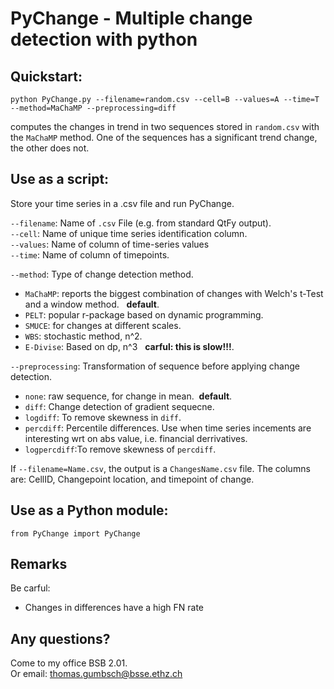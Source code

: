 # PyChange - Multiple change detection with python

## Quickstart:

```
python PyChange.py --filename=random.csv --cell=B --values=A --time=T --method=MaChaMP --preprocessing=diff
```

computes the changes in trend in two sequences stored in `random.csv` with the `MaChaMP` method. One of the sequences has a significant trend change, the other does not.   

## Use as a script:   

Store your time series in a .csv file and run PyChange.  

`--filename`: Name of `.csv` File (e.g. from standard QtFy output).  
`--cell`: Name of unique time series identification column.     
`--values`: Name of column of time-series values    
`--time`: Name of column of timepoints.    

`--method`: Type of change detection method. 
- `MaChaMP`: reports the biggest combination of changes with Welch's t-Test and a window method.   **default**. 
- `PELT`: popular r-package based on dynamic programming.   
- `SMUCE`: for changes at different scales.  
- `WBS`: stochastic method, n^2.    
- `E-Divise`: Based on dp, n^3   **carful: this is slow!!!**. 

`--preprocessing`: Transformation of sequence before applying change detection. 
- `none`: raw sequence, for change in mean.  **default**. 
- `diff`: Change detection of gradient sequecne.   
- `logdiff`: To remove skewness in `diff`.  
- `percdiff`: Percentile differences. Use when time series incements are interesting wrt on abs value, i.e. financial derrivatives.    
- `logpercdiff`:To remove skewness of `percdiff`. 

If `--filename=Name.csv`, the output is a `ChangesName.csv` file. The columns are: CellID, Changepoint location, and timepoint of change.    

## Use as a Python module:  

```
from PyChange import PyChange
```




## Remarks  

Be carful:  
- Changes in differences have a high FN rate 

## Any questions?  

Come to my office BSB 2.01.   
Or email: thomas.gumbsch@bsse.ethz.ch 

